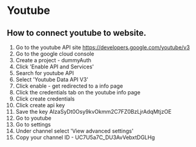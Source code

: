 # Youtube

## How to connect youtube to website.

1. Go to the youtube API site https://developers.google.com/youtube/v3
2. Go to the google cloud console 
3. Create a project - dummyAuth
4. Click 'Enable API and Services'
5. Search for youtube API
6. Select 'Youtube Data API V3'
7. Click enable - get redirected to a info page
8. Click the credentials tab on the youtube info page
9. Click create credentials 
10. Click create api key
11. Save the key AIzaSyDt0Osy9kvOkmm2C7FZ0BzLjrAdqMtjzOE
12. Go to youtube
13. Go to settings
14. Under channel select 'View advanced settings'
15. Copy your channel ID - UC7U5a7C_DU3AvVebxtDGLHg